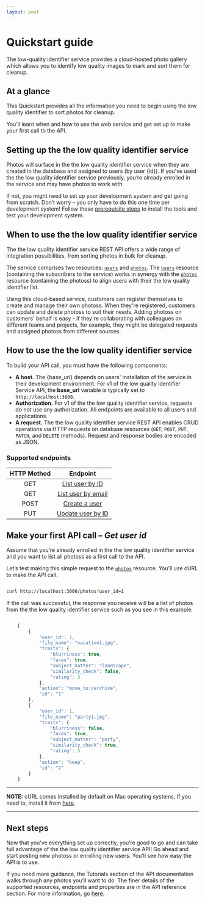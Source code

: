 ```yaml
---
layout: post
---
```


# Quickstart guide

The low-quality identifier service provides a cloud-hosted photo gallery which allows you to identify low quality images to mark and sort them for cleanup. 

## At a glance

This Quickstart provides all the information you need to begin using the low quality identifier to sort photos for cleanup.

You’ll learn when and how to use the web service and get set up to make your first call to the API.

## Setting up the the low quality identifier service

Photos will surface in the the low quality identifier service when they are created in the database and assigned to users (by user {id}). If you’ve used the the low quality identifier service previously, you’re already enrolled in the service and may have photos to work with.

If not, you might need to set up your development system and get going from scratch. Don’t worry – you only have to do this one time per development system! Follow these [prerequisite steps](../tutorials/before-you-start.md) to install the tools and test your development system.

## When to use the the low quality identifier service

The the low quality identifier service REST API offers a wide range of integration possibilities, from sorting photos in bulk for cleanup.

The service comprises two resources: [`users`](users) and [`photos`](photos). The [`users`](users) resource (containing the subscribers to the service) works in synergy with the [`photos`](photos) resource (containing the photoss) to align users with their the low quality identifier list.

Using this cloud-based service, customers can register themselves to create and manage their own photoss.
When they're registered, customers can update and delete photoss to suit their needs. Adding photoss on customers' behalf is easy - if they're collaborating with colleagues on different teams and projects, for example, they might be delegated requests and assigned photoss from different sources.

## How to use the the low quality identifier service

To build your API call, you must have the following components:

* **A host.**  The {base_url} depends on users' installation of the service in their development environment. For v1 of the low quality identifier Service API, the **base_url** variable is typically set to `http://localhost:3000`.
* **Authorization.**  For v1 of the the low quality identifier service, requests do not use any authorization. All endpoints are available to all users and applications.
* **A request.**  The the low quality identifier service REST API enables CRUD operations via HTTP requests on database resources (`GET`, `POST`, `PUT`, `PATCH`, and `DELETE` methods). Request and response bodies are encoded as JSON.

### Supported endpoints

| HTTP Method | Endpoint |
| :--------------: | :--------------: |
| GET | [List user by ID](users-get-user-by-id.md) |
| GET | [List user by email](users-get-user-by-email.md) |
| POST | [Create a user](users-create-user.md) |
| PUT | [Update user by ID](users-update-by-id.md) |

## Make your first API call – *Get user id*

Assume that you’re already enrolled in the the low quality identifier service and you want to list all photoss as a first call to the API.

Let’s test making this simple request to the [`photos`](photos) resource.  You’ll use cURL to make the API call.

```bash

curl http://localhost:3000/photos?user_id=1
```

If the call was successful, the response you receive will be a list of photos from the the low quality identifier service such as you see in this example:

```js

    [
        {
            "user_id": 1,
            "file_name": "vacation1.jpg",
            "traits": {
                "blurriness": true,
                "faces": true,
                "subject_matter": "landscape",
                "similarity_check": false,
                "rating": 3
            },
            "action": "move_to:/archive",
            "id": "1"
        },
        {
            "user_id": 1,
            "file_name": "party1.jpg",
            "traits": {
                "blurriness": false,
                "faces": true,
                "subject_matter": "party",
                "similarity_check": true,
                "rating": 5
            },
            "action": "keep",
            "id": "2"
        }
    ]

```

---

**NOTE:**
cURL comes installed by default on Mac operating systems. If you need to, install it from [here](https://curl.se/windows/).

---

## Next steps

Now that you’ve everything set up correctly, you’re good to go and can take full advantage of the the low quality identifier service API! Go ahead and start posting new photoss or enrolling new users. You’ll see how easy the API is to use.

If you need more guidance, the Tutorials section of the API documentation walks through any photos you’ll want to do. The finer details of the supported resources, endpoints and properties are in the API reference section. For more information, go [here](../index.md).